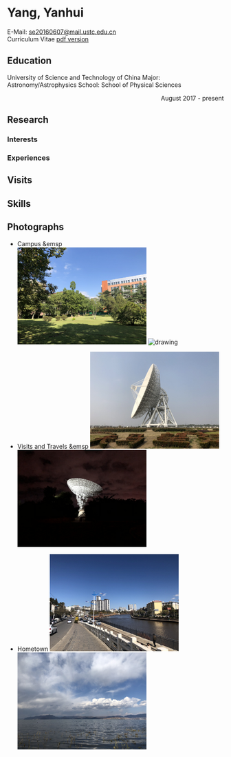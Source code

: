 # Yang, Yanhui

E-Mail: se20160607@mail.ustc.edu.cn  
Curriculum Vitae [pdf version](/Curriculum_Vitae.pdf)

## Education
University of Science and Technology of China
Major: Astronomy/Astrophysics 
School: School of Physical Sciences  <div style="text-align: right"> August 2017 - present </div>

## Research

### Interests

### Experiences

## Visits

## Skills

## Photographs

- Campus
&emsp   
<img src="photographs/Campus/34BF86D0-1E14-4460-9379-978E71F302F6.JPG" alt="drawing" width="300"/> <img src="photographs/Campus/6D5B3098-1340-4F1F-BDA1-BDD744CB9842.JPG" alt="drawing" width="300"/>

- Visits and Travels
&emsp
<img src="photographs/Travels/IMG_5574.JPG" alt="drawing" width="300"/> <img src="photographs/Travels/IMG_3872.JPG" alt="drawing" width="300"/>

- Hometown
<img src="photographs/Hometown/IMG_5593.JPG" alt="drawing" width="300"/> <img src="photographs/Hometown/IMG_5609.JPG" alt="drawing" width="300"/>



